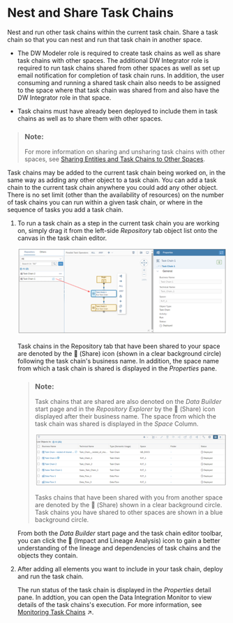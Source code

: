 <!-- loio8067b774e4404dfc821fb771388d2a4c -->

<link rel="stylesheet" type="text/css" href="../css/sap-icons.css"/>

# Nest and Share Task Chains

Nest and run other task chains within the current task chain. Share a task chain so that you can nest and run that task chain in another space.

-   The DW Modeler role is required to create task chains as well as share task chains with other spaces. The additional DW Integrator role is required to run task chains shared from other spaces as well as set up email notification for completion of task chain runs. In addition, the user consuming and running a shared task chain also needs to be assigned to the space where that task chain was shared from and also have the DW Integrator role in that space.

-   Task chains must have already been deployed to include them in task chains as well as to share them with other spaces.


> ### Note:  
> For more information on sharing and unsharing task chains with other spaces, see [Sharing Entities and Task Chains to Other Spaces](../Creating-Finding-Sharing-Objects/sharing-entities-and-task-chains-to-other-spaces-64b318f.md).

Task chains may be added to the current task chain being worked on, in the same way as adding any other object to a task chain. You can add a task chain to the current task chain anywhere you could add any other object. There is no set limit \(other than the availability of resources\) on the number of task chains you can run within a given task chain, or where in the sequence of tasks you add a task chain.

1.  To run a task chain as a step in the current task chain you are working on, simply drag it from the left-side *Repository* tab object list onto the canvas in the task chain editor.

    ![](images/Repository_tab_shared_task_chains_4fbaf03.png)

    Task chains in the Repository tab that have been shared to your space are denoted by the <span class="FPA-icons-V3"></span> \(Share\) icon \(shown in a clear background circle\) following the task chain's business name. In addition, the space name from which a task chain is shared is displayed in the *Properties* pane.

    > ### Note:  
    > Task chains that are shared are also denoted on the *Data Builder* start page and in the *Repository Explorer* by the <span class="FPA-icons-V3"></span> \(Share\) icon displayed after their business name. The space from which the task chain was shared is displayed in the *Space* Column.
    > 
    > ![](images/Shared_Task_Chains_-_start_page_a2f61b4.png)
    > 
    > Tasks chains that have been shared with you from another space are denoted by the <span class="FPA-icons-V3"></span> \(Share\) shown in a clear background circle. Task chains you have shared to other spaces are shown in a blue background circle.

    From both the *Data Builder* start page and the task chain editor toolbar, you can click the <span class="FPA-icons-V3"></span> \(Impact and Lineage Analysis\) icon to gain a better understanding of the lineage and dependencies of task chains and the objects they contain.

2.  After adding all elements you want to include in your task chain, deploy and run the task chain.

    The run status of the task chain is displayed in the *Properties* detail pane. In addtion, you can open the Data Integration Monitor to view details of the task chains's execution. For more information, see [Monitoring Task Chains](https://help.sap.com/viewer/9f36ca35bc6145e4acdef6b4d852d560/DEV_CURRENT/en-US/4142201ec1aa49faad89a688a2f1852c.html "Monitor the status and progress of running and previously run task chains.") :arrow_upper_right:.


